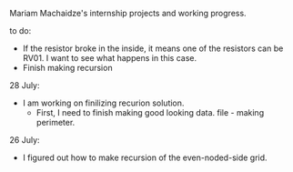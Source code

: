 Mariam Machaidze's internship projects and working progress.

to do:
 - If the resistor broke in the inside, it means one of the resistors can be RV01. I want to see what happens in this case.
 - Finish making recursion

28 July:
 - I am working on finilizing recurion solution.
   - First, I need to finish making good looking data. file - making perimeter.

26 July:
 - I figured out how to make recursion of the even-noded-side grid.

